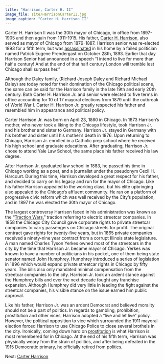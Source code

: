 ```yaml
---
title: "Harrison, Carter H. II"
image_file: site/HarrisonCarterII.jpg
image_caption: "Carter H. Harrison II"
---
```


Carter H. Harrison II was the 30th mayor of Chicago, in office from 1897-1905 and then again from 1911-1915. His father, [Carter H. Harrison](/legal/mayors/harrisonSr/), also served as mayor of Chicago from 1879-1887. Harrison senior was re-elected 1893 for a fifth term, but was [assassinated](http://homicide.northwestern.edu/database/916/?page=1) in his home by a failed politician named Patrick Eugene Prendergast on October 28th, 1893. Earlier that day Harrison Senior had announced in a speech “I intend to live for more than half a century! And at the end of that half century London will tremble lest Chicago shall surpass her.”

Although the Daley family, (Richard Joseph Daley and Richard Michael Daley) are today noted for their domination of the Chicago political scene, the same can be said for the Harrison family in the late 19th and early 20th century. Both Carter H. Harrison Jr. and senior were elected to five terms in office accounting for 10 of 17 mayoral elections from 1879 until the outbreak of World War I. Carter H. Harrison Jr. greatly respected his father and resembled him in appearance and political policy.

Carter Harrison Jr. was born on April 23, 1860 in Chicago. In 1873 Harrison’s mother, who never took a liking to the Chicago lifestyle, took Harrison Jr. and his brother and sister to Germany. Harrison Jr. stayed in Germany with his brother and sister until his mother’s death in 1876. Upon returning to Chicago, Harrison Jr. enrolled in a Catholic prep school where he received his high school and graduate educations. After graduating, Harrison Jr. chose to attend Yale Law School, the same place his father received his law degree.

After Harrison Jr. graduated law school in 1883, he passed his time in Chicago working as a poet, and a journalist under the pseudonym Cecil H. Harcourt. During this time, Harrison developed a great respect for his father, and decided to carry on his legacy and run for the mayor of Chicago. Like his father Harrison appealed to the working class, but his elite upbringing also appealed to the Chicago’s affluent community. He ran on a platform of progressive civic reform which was well received by the City’s population, and in 1897 he was elected the 30th mayor of Chicago.

The largest controversy Harrison faced in his administration was known as the “[Traction Wars](http://www.encyclopedia.chicagohistory.org/pages/1267.html),” traction referring to electric streetcar companies. In 1858 the Chicago City Council gave corporate rights to private streetcar companies to carry passengers on Chicago streets for profit. The original contract gave rights for twenty-five years, but in 1865 private companies received a ninety-nine year contract from a corrupt Illinois state legislature. A man named Charles Tyson Yerkes owned most of the streetcars in the city by the time that Harrison Jr. became mayor of Chicago. Yerkes was known to have a number of politicians in his pocket, one of them being state senator named John Humphrey. Humphrey introduced a series of legislation in 1896 which would expand private streetcar rights in Chicago by fifty years. The bills also only mandated minimal compensation from the streetcar companies to the city. Harrison Jr. took an ardent stance against the Humphrey bills and over the next decade fought any franchise expansion. Although Humphrey did very little in leading the fight against the streetcar companies, his visible stance on the issue earned him public approval.

Like his father, Harrison Jr. was an ardent Democrat and believed morality should not be a part of politics. In regards to gambling, prohibition, prostitution and other vices, Harrison adopted a “live and let live” policy. However, the political opposition to vice which surrounded the 1911 mayoral election forced Harrison to use Chicago Police to close several brothels in the city. Ironically, coming down hard on [prostitution](http://www.encyclopedia.chicagohistory.org/pages/1015.html) is what Harrison is most remembered for in Chicago. At the end of his fifth term, Harrison was physically weary from the strain of politics, and after being defeated in the 1915 Democratic primary, he officially retired from politics.

Next:  [Carter Harrison](/legal/mayors/harrisonSr/)
